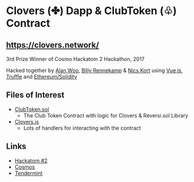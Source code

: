 # Clovers (✤) Dapp & ClubToken (♧) Contract

## https://clovers.network/

3rd Prize Winner of Cosmo Hackatom 2 Hackathon, 2017

Hacked together by [Alan Woo](https://github.com/alancwoo/), [Billy Rennekamp](https://github.com/okwme/) & [Nics Kort](https://github.com/n-kort/) using [Vue.js](https://github.com/vuejs/vue), [Truffle](https://github.com/trufflesuite/truffle) and [Ethereum/Solidity](https://ethereum.org)

## Files of Interest
* [ClubToken.sol](https://github.com/okwme/clovers-dapp/blob/master/contracts/ClubToken.sol)
  * The Club Token Contract with logic for Clovers & Reversi.sol Library
* [Clovers.js](https://github.com/okwme/clovers-dapp/blob/master/app/src/assets/clovers.js)
  * Lots of handlers for interacting with the contract

## Links
* [Hackatom #2](http://www.hackathon.io/cosmos-hackathon1)
* [Cosmos](https://cosmos.network/)
* [Tendermint](https://tendermint.com)
